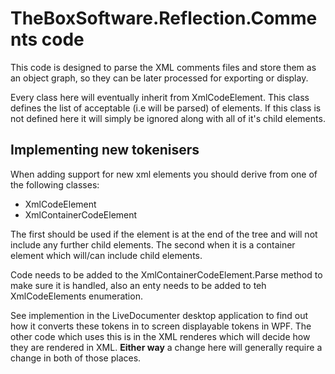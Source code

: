 ﻿# TheBoxSoftware.Reflection.Comments code

This code is designed to parse the XML comments files and store them as an object graph, so
they can be later processed for exporting or display.

Every class here will eventually inherit from XmlCodeElement. This class defines the list of
acceptable (i.e will be parsed) of elements. If this class is not defined here it will simply
be ignored along with all of it's child elements.

## Implementing new tokenisers

When adding support for new xml elements you should derive from one of the following classes:

+ XmlCodeElement
+ XmlContainerCodeElement

The first should be used if the element is at the end of the tree and will not include any
further child elements. The second when it is a container element which will/can include
child elements.

Code needs to be added to the XmlContainerCodeElement.Parse method to make sure it is handled,
also an enty needs to be added to teh XmlCodeElements enumeration.

See implemention in the LiveDocumenter desktop application to find out how it converts these
tokens in to screen displayable tokens in WPF. The other code which uses this is in the XML 
renderes which will decide how they are rendered in XML. **Either way** a change here will
generally require a change in both of those places.